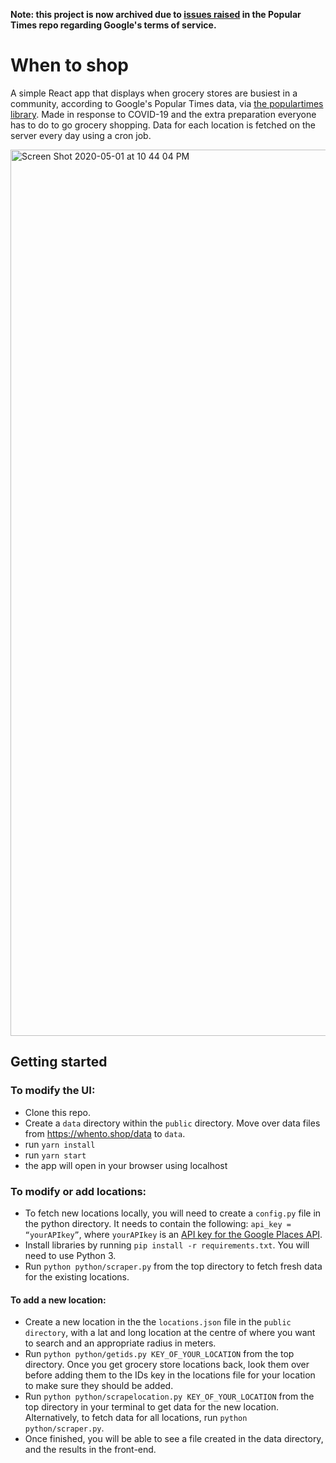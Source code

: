 **Note: this project is now archived due to <a href="https://github.com/m-wrzr/populartimes/issues/90">issues raised</a> in the Popular Times repo regarding Google's terms of service.**

# When to shop

A simple React app that displays when grocery stores are busiest in a community, according to Google's Popular Times data, via [the populartimes library](https://github.com/m-wrzr/populartimes). Made in response to COVID-19 and the extra preparation everyone has to do to go grocery shopping. Data for each location is fetched on the server every day using a cron job.

<img width="1418" alt="Screen Shot 2020-05-01 at 10 44 04 PM" src="https://user-images.githubusercontent.com/12213371/80853258-53f87500-8bfd-11ea-828a-4e6a4c9c30ff.png">

## Getting started

### To modify the UI:

- Clone this repo.
- Create a `data` directory within the `public` directory. Move over data files from https://whento.shop/data to `data`.
- run `yarn install`
- run `yarn start`
- the app will open in your browser using localhost

### To modify or add locations:

- To fetch new locations locally, you will need to create a `config.py` file in the python directory. It needs to contain the following: `api_key = “yourAPIkey”`, where `yourAPIkey` is an [API key for the Google Places API](https://developers.google.com/places/web-service/get-api-key).
- Install libraries by running `pip install -r requirements.txt`. You will need to use Python 3.
- Run `python python/scraper.py` from the top directory to fetch fresh data for the existing locations.

#### To add a new location:

- Create a new location in the the `locations.json` file in the `public directory`, with a lat and long location at the centre of where you want to search and an appropriate radius in meters.
- Run `python python/getids.py KEY_OF_YOUR_LOCATION` from the top directory. Once you get grocery store locations back, look them over before adding them to the IDs key in the locations file for your location to make sure they should be added.
- Run `python python/scrapelocation.py KEY_OF_YOUR_LOCATION` from the top directory in your terminal to get data for the new location. Alternatively, to fetch data for all locations, run `python python/scraper.py`.
- Once finished, you will be able to see a file created in the data directory, and the results in the front-end.
